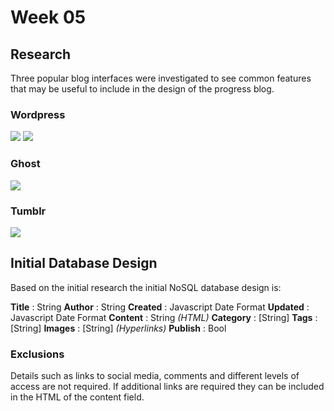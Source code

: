 # Week 05
## Research
Three popular blog interfaces were investigated to see common features that may be useful to include in the design of the progress blog. 
### Wordpress
![](https://github.com/neil-oliver/data-structures/blob/master/Week05/wordpress-admin-dashboard.png)
![](https://github.com/neil-oliver/data-structures/blob/master/Week05/wordpress-admin-blogpost.jpg)
### Ghost
![](https://github.com/neil-oliver/data-structures/blob/master/Week05/ghost-admin.png)
### Tumblr
![](https://github.com/neil-oliver/data-structures/blob/master/Week05/Tumblr-add-text-post.png)
## Initial Database Design
Based on the initial research the initial NoSQL database design is:

**Title** : String
**Author** : String
**Created** : Javascript Date Format
**Updated** : Javascript Date Format
**Content** : String *(HTML)*
**Category** : [String]
**Tags** : [String]
**Images** : [String] *(Hyperlinks)*
**Publish** : Bool

### Exclusions
Details such as links to social media, comments and different levels of access are not required. If additional links are required they can be included in the HTML of the content field. 
